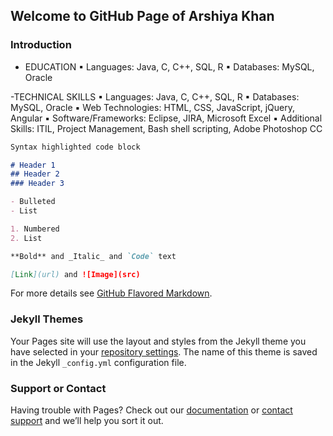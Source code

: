 ## Welcome to GitHub Page of Arshiya Khan



### Introduction

- EDUCATION
▪ Languages: Java, C, C++, SQL, R
▪ Databases: MySQL, Oracle 

-TECHNICAL SKILLS
▪ Languages: Java, C, C++, SQL, R
▪ Databases: MySQL, Oracle 
▪ Web Technologies: HTML, CSS, JavaScript, jQuery, Angular 
▪ Software/Frameworks: Eclipse, JIRA, Microsoft Excel 
▪ Additional Skills: ITIL, Project Management, Bash shell scripting, Adobe Photoshop CC


```markdown
Syntax highlighted code block

# Header 1
## Header 2
### Header 3

- Bulleted
- List

1. Numbered
2. List

**Bold** and _Italic_ and `Code` text

[Link](url) and ![Image](src)
```

For more details see [GitHub Flavored Markdown](https://guides.github.com/features/mastering-markdown/).

### Jekyll Themes

Your Pages site will use the layout and styles from the Jekyll theme you have selected in your [repository settings](https://github.com/CyberSecurIt/CyberSecurIt.github.io/settings). The name of this theme is saved in the Jekyll `_config.yml` configuration file.

### Support or Contact

Having trouble with Pages? Check out our [documentation](https://help.github.com/categories/github-pages-basics/) or [contact support](https://github.com/contact) and we’ll help you sort it out.
